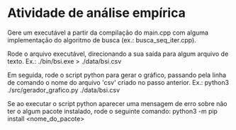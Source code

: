 # Atividade de análise empírica

Gere um executável a partir da compilação do main.cpp com alguma implementação do algoritmo de busca (ex.: busca_seq_iter.cpp).

Rode o arquivo executável, direcionando a sua saída para algum arquivo de texto. Ex.: ./bin/bsi.exe > ./data/bsi.csv

Em seguida, rode o script python para gerar o gráfico, passando pela linha de comando o nome do arquivo 'csv' criado no passo anterior. Ex.: python3 ./src/gerador_grafico.py ./data/bsi.csv

Se ao executar o script python aparecer uma mensagem de erro sobre não ter o algum pacote instalado, rode o seguinte comando: python3 -m pip install <nome_do_pacote>